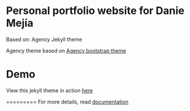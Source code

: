 Personal portfolio website for 
Danie Mejía
====================


Based on:
Agency Jekyll theme

Agency theme based on [Agency bootstrap theme ](http://startbootstrap.com/templates/agency/)

# Demo

View this jekyll theme in action [here](https://y7kim.github.io/agency-jekyll-theme)

=========
For more details, read [documentation](http://jekyllrb.com/)
